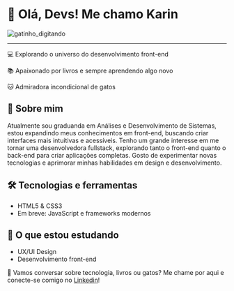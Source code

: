 <h1>👋 Olá, Devs! Me chamo Karin</h1>

![gatinho_digitando](https://github.com/user-attachments/assets/feea703e-9a47-4c9b-95f2-e79b12a9067d)

<hr>

<p>💻 Explorando o universo do desenvolvimento front-end</p>
<p>📚 Apaixonado por livros e sempre aprendendo algo novo</p>
<p>🐱 Admiradora incondicional de gatos</p>

<h2>🚀 Sobre mim</h2>
<p>Atualmente sou graduanda em Análises e Desenvolvimento de Sistemas, estou expandindo meus conhecimentos em front-end, buscando criar interfaces mais intuitivas e acessíveis. Tenho um grande interesse em me tornar uma desenvolvedora fullstack, explorando tanto o front-end quanto o back-end para criar aplicações completas.
   Gosto de experimentar novas tecnologias e aprimorar minhas habilidades em design e desenvolvimento.</p>

<h2>🛠️ Tecnologias e ferramentas</h2>
<ul>
  <li>HTML5 & CSS3</li>
  <li>Em breve: JavaScript e frameworks modernos</li>
</ul>

<h2>📖 O que estou estudando</h2>
<ul>
  <li>UX/UI Design</li>
  <li>Desenvolvimento front-end</li>
</ul>

<p>💬 Vamos conversar sobre tecnologia, livros ou gatos? Me chame por aqui e conecte-se comigo no <a href="https://www.linkedin.com/in/karinpalmeus/">Linkedin</a>!</p>


